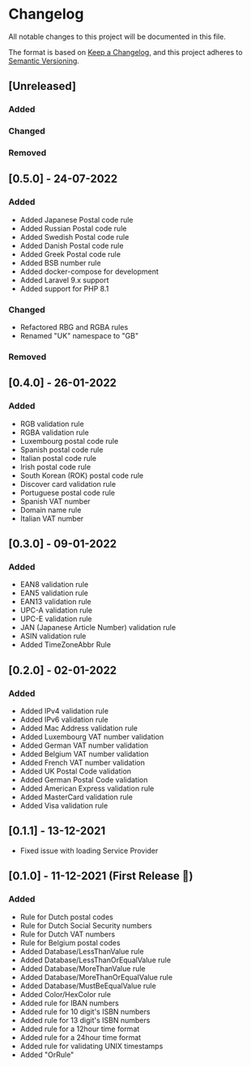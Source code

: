 # Changelog
All notable changes to this project will be documented in this file.

The format is based on [Keep a Changelog](https://keepachangelog.com/en/1.0.0/),
and this project adheres to [Semantic Versioning](https://semver.org/spec/v2.0.0.html).

## [Unreleased]

### Added

### Changed

### Removed


## [0.5.0] - 24-07-2022

### Added
- Added Japanese Postal code rule
- Added Russian Postal code rule
- Added Swedish Postal code rule
- Added Danish Postal code rule
- Added Greek Postal code rule
- Added BSB number rule
- Added docker-compose for development
- Added Laravel 9.x support
- Added support for PHP 8.1

### Changed
- Refactored RBG and RGBA rules
- Renamed "UK" namespace to "GB"

### Removed

## [0.4.0] - 26-01-2022

### Added

- RGB validation rule
- RGBA validation rule
- Luxembourg postal code rule
- Spanish postal code rule
- Italian postal code rule
- Irish postal code rule
- South Korean (ROK) postal code rule
- Discover card validation rule
- Portuguese postal code rule
- Spanish VAT number
- Domain name rule
- Italian VAT number

## [0.3.0] - 09-01-2022

### Added

- EAN8 validation rule
- EAN5 validation rule
- EAN13 validation rule
- UPC-A validation rule
- UPC-E validation rule
- JAN (Japanese Article Number) validation rule
- ASIN validation rule
- Added TimeZoneAbbr Rule


## [0.2.0] - 02-01-2022

### Added

- Added IPv4 validation rule
- Added IPv6 validation rule
- Added Mac Address validation rule
- Added Luxembourg VAT number validation
- Added German VAT number validation
- Added Belgium VAT number validation
- Added French VAT number validation
- Added UK Postal Code validation
- Added German Postal Code validation
- Added American Express validation rule
- Added MasterCard validation rule
- Added Visa validation rule


## [0.1.1] - 13-12-2021

- Fixed issue with loading Service Provider

## [0.1.0] - 11-12-2021 (First Release 🥳)

### Added

- Rule for Dutch postal codes
- Rule for Dutch Social Security numbers
- Rule for Dutch VAT numbers
- Rule for Belgium postal codes
- Added Database/LessThanValue rule
- Added Database/LessThanOrEqualValue rule
- Added Database/MoreThanValue rule
- Added Database/MoreThanOrEqualValue rule 
- Added Database/MustBeEqualValue rule
- Added Color/HexColor rule
- Added rule for IBAN numbers
- Added rule for 10 digit's ISBN numbers
- Added rule for 13 digit's ISBN numbers
- Added rule for a 12hour time format
- Added rule for a 24hour time format
- Added rule for validating UNIX timestamps
- Added "OrRule"
